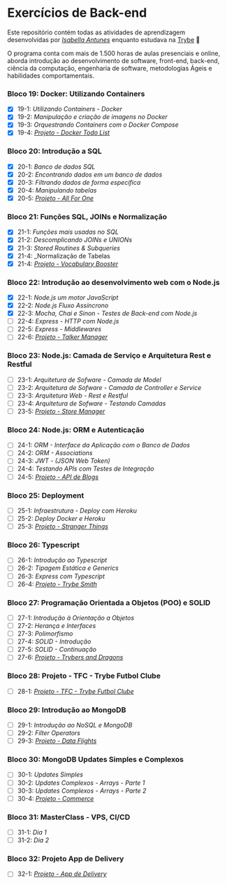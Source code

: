 # Exercícios de Back-end
Este repositório contém todas as atividades de aprendizagem desenvolvidas por _[Isabella Antunes](https://www.linkedin.com/in/isaantunes/)_ enquanto estudava na [Trybe](https://www.betrybe.com/) :rocket:

O programa conta com mais de 1.500 horas de aulas presenciais e online, aborda introdução ao desenvolvimento de software, front-end, back-end, ciência da computação, engenharia de software, metodologias Ágeis e habilidades comportamentais.

### Bloco 19: Docker: Utilizando Containers

- [x] 19-1: _Utilizando Containers - Docker_
- [x] 19-2: _Manipulação e criação de imagens no Docker_
- [x] 19-3: _Orquestrando Containers com o Docker Compose_
- [x] 19-4: _[Projeto - Docker Todo List]()_

### Bloco 20: Introdução a SQL

- [x] 20-1: _Banco de dados SQL_
- [x] 20-2: _Encontrando dados em um banco de dados_
- [x] 20-3: _Filtrando dados de forma específica_
- [x] 20-4: _Manipulando tabelas_
- [x] 20-5: _[Projeto - All For One]()_

### Bloco 21: Funções SQL, JOINs e Normalização

- [x] 21-1: _Funções mais usadas no SQL_
- [x] 21-2: _Descomplicando JOINs e UNIONs_
- [x] 21-3: _Stored Routines & Subqueries_
- [x] 21-4: _Normalização de Tabelas
- [x] 21-4: _[Projeto - Vocabulary Booster]()_

### Bloco 22: Introdução ao desenvolvimento web com o Node.js

- [x] 22-1: _Node.js um motor JavaScript_
- [x] 22-2: _Node.js Fluxo Assíncrono_
- [x] 22-3: _Mocha, Chai e Sinon - Testes de Back-end com Node.js_
- [ ] 22-4: _Express - HTTP com Node.js_
- [ ] 22-5: _Express - Middlewares_
- [ ] 22-6: _[Projeto - Talker Manager]()_

### Bloco 23: Node.js: Camada de Serviço e Arquitetura Rest e Restful

- [ ] 23-1: _Arquitetura de Sofware - Camada de Model_
- [ ] 23-2: _Arquitetura de Sofware - Camada de Controller e Service_
- [ ] 23-3: _Arquitetura Web - Rest e Restful_
- [ ] 23-4: _Arquitetura de Sofware - Testando Camadas_
- [ ] 23-5: _[Projeto - Store Manager]()_

### Bloco 24: Node.js: ORM e Autenticação

- [ ] 24-1: _ORM - Interface da Aplicação com o Banco de Dados_
- [ ] 24-2: _ORM - Associations_
- [ ] 24-3: _JWT - (JSON Web Token)_
- [ ] 24-4: _Testando APIs com Testes de Integração_
- [ ] 24-5: _[Projeto - API de Blogs]()_

### Bloco 25: Deployment

- [ ] 25-1: _Infraestrutura - Deploy com Heroku_
- [ ] 25-2: _Deploy Docker e Heroku_
- [ ] 25-3: _[Projeto - Stranger Things]()_

### Bloco 26: Typescript

- [ ] 26-1: _Introdução ao Typescript_
- [ ] 26-2: _Tipagem Estática e Generics_
- [ ] 26-3: _Express com Typescript_
- [ ] 26-4: _[Projeto - Trybe Smith]()_

### Bloco 27: Programação Orientada a Objetos (POO) e SOLID

- [ ] 27-1: _Introdução à Orientação a Objetos_
- [ ] 27-2: _Herança e Interfaces_
- [ ] 27-3: _Polimorfismo_
- [ ] 27-4: _SOLID - Introdução_
- [ ] 27-5: _SOLID - Continuação_
- [ ] 27-6: _[Projeto - Trybers and Dragons]()_

### Bloco 28: Projeto - TFC - Trybe Futbol Clube

- [ ] 28-1: _[Projeto - TFC - Trybe Futbol Clube]()_

### Bloco 29: Introdução ao MongoDB

- [ ] 29-1: _Introdução ao NoSQL e MongoDB_
- [ ] 29-2: _Filter Operators_
- [ ] 29-3: _[Projeto - Data Flights]()_

### Bloco 30: MongoDB Updates Simples e Complexos

- [ ] 30-1: _Updates Simples_
- [ ] 30-2: _Updates Complexos - Arrays - Parte 1_
- [ ] 30-3: _Updates Complexos - Arrays - Parte 2_
- [ ] 30-4: _[Projeto - Commerce]()_

### Bloco 31: MasterClass - VPS, CI/CD

- [ ] 31-1: _Dia 1_
- [ ] 31-2: _Dia 2_

### Bloco 32: Projeto App de Delivery

- [ ] 32-1: _[Projeto - App de Delivery]()_
